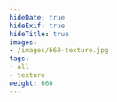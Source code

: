 ```yaml
---
hideDate: true
hideExif: true
hideTitle: true
images:
- /images/660-texture.jpg
tags:
- all
- texture
weight: 660
---
```

